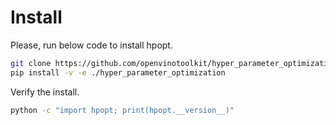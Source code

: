 # Install

Please, run below code to install hpopt.

``` bash
git clone https://github.com/openvinotoolkit/hyper_parameter_optimization
pip install -v -e ./hyper_parameter_optimization
```

Verify the install.

```bash
python -c "import hpopt; print(hpopt.__version__)"
```